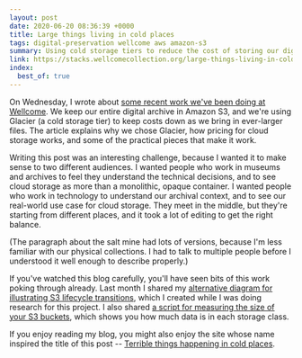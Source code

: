```yaml
---
layout: post
date: 2020-06-20 08:36:39 +0000
title: Large things living in cold places
tags: digital-preservation wellcome aws amazon-s3
summary: Using cold storage tiers to reduce the cost of storing our digital collections in the cloud.
link: https://stacks.wellcomecollection.org/large-things-living-in-cold-places-66cbc3603e14
index:
  best_of: true
---
```


On Wednesday, I wrote about [some recent work we've been doing at Wellcome][stacks].
We keep our entire digital archive in Amazon S3, and we're using Glacier (a cold storage tier) to keep costs down as we bring in ever-larger files.
The article explains why we chose Glacier, how pricing for cloud storage works, and some of the practical pieces that make it work.

Writing this post was an interesting challenge, because I wanted it to make sense to two different audiences.
I wanted people who work in museums and archives to feel they understand the technical decisions, and to see cloud storage as more than a monolithic, opaque container.
I wanted people who work in technology to understand our archival context, and to see our real-world use case for cloud storage.
They meet in the middle, but they're starting from different places, and it took a lot of editing to get the right balance.

(The paragraph about the salt mine had lots of versions, because I'm less familiar with our physical collections.
I had to talk to multiple people before I understood it well enough to describe properly.)

If you've watched this blog carefully, you'll have seen bits of this work poking through already.
Last month I shared my [alternative diagram for illustrating S3 lifecycle transitions][transitions], which I created while I was doing research for this project.
I also shared [a script for measuring the size of your S3 buckets][buckets], which shows you how much data is in each storage class.

If you enjoy reading my blog, you might also enjoy the site whose name inspired the title of this post -- [Terrible things happening in cold places][coldplaces].

[stacks]: https://stacks.wellcomecollection.org/large-things-living-in-cold-places-66cbc3603e14
[transitions]: /2020/05/illustrating-lifecycle-transitions-in-amazon-s3/
[buckets]: /2020/03/finding-the-size-of-your-s3-buckets/
[coldplaces]: http://www.terriblethingshappeningincoldplaces.com/about
